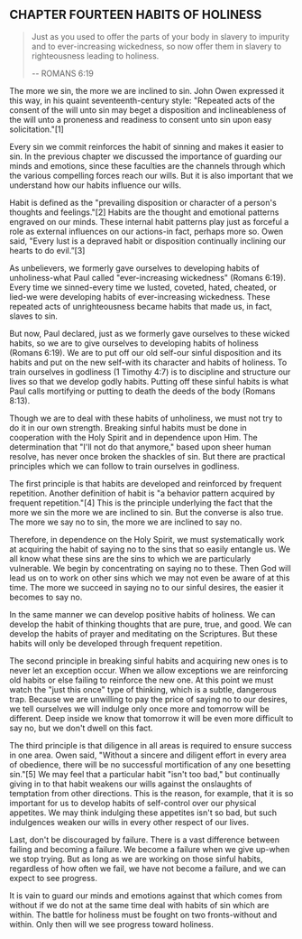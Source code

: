 ## CHAPTER FOURTEEN HABITS OF HOLINESS
> Just as you used to offer the parts of your body in slavery to impurity and to ever-increasing wickedness, so now offer them in slavery to righteousness leading to holiness.
>
> -- ROMANS 6:19

The more we sin, the more we are inclined to sin. John Owen expressed it this way, in his quaint seventeenth-century style: "Repeated acts of the consent of the will unto sin may beget a disposition and inclineableness of the will unto a proneness and readiness to consent unto sin upon easy solicitation."[1]

Every sin we commit reinforces the habit of sinning and makes it easier to sin. In the previous chapter we discussed the importance of guarding our minds and emotions, since these faculties are the channels through which the various compelling forces reach our wills. But it is also important that we understand how our habits influence our wills.

Habit is defined as the "prevailing disposition or character of a person's thoughts and feelings."[2] Habits are the thought and emotional patterns engraved on our minds. These internal habit patterns play just as forceful a role as external influences on our actions-in fact, perhaps more so. Owen said, "Every lust is a depraved habit or disposition continually inclining our hearts to do evil.”[3]

As unbelievers, we formerly gave ourselves to developing habits of unholiness-what Paul called "ever-increasing wickedness" (Romans 6:19). Every time we sinned-every time we lusted, coveted, hated, cheated, or lied-we were developing habits of ever-increasing wickedness. These repeated acts of unrighteousness became habits that made us, in fact, slaves to sin.

But now, Paul declared, just as we formerly gave ourselves to these wicked habits, so we are to give ourselves to developing habits of holiness (Romans 6:19). We are to put off our old self-our sinful disposition and its habits and put on the new self-with its character and habits of holiness. To train ourselves in godliness (1 Timothy 4:7) is to discipline and structure our lives so that we develop godly habits. Putting off these sinful habits is what
Paul calls mortifying or putting to death the deeds of the body (Romans 8:13).

Though we are to deal with these habits of unholiness, we must not try to do it in our own strength. Breaking sinful habits must be done in cooperation with the Holy Spirit and in dependence upon Him. The determination that "I'll not do that anymore," based upon sheer human resolve, has never once broken the shackles of sin. But there are practical principles which we can follow to train ourselves in godliness.

The first principle is that habits are developed and reinforced by frequent repetition. Another definition of habit is "a behavior pattern acquired by frequent repetition."[4] This is the principle underlying the fact that the more we sin the more we are inclined to sin. But the converse is also true. The more we say no to sin, the more we are inclined to say no.

Therefore, in dependence on the Holy Spirit, we must systematically work at acquiring the habit of saying no to the sins that so easily entangle us. We all know what these sins are the sins to which we are particularly vulnerable. We begin by concentrating on saying no to these. Then God will lead us on to work on other sins which we may not even be aware of at this time. The more we succeed in saying no to our sinful desires, the easier it
becomes to say no.

In the same manner we can develop positive habits of holiness. We can develop the habit of thinking thoughts that are pure, true, and good. We can develop the habits of prayer and meditating on the Scriptures. But these habits will only be developed through frequent repetition.

The second principle in breaking sinful habits and acquiring new ones is to never let an exception occur. When we allow exceptions we are reinforcing old habits or else failing to reinforce the new one. At this point we must watch the "just this once" type of thinking, which is a subtle, dangerous trap. Because we are unwilling to pay the price of saying no to our desires, we tell ourselves we will indulge only once more and tomorrow will be different.
Deep inside we know that tomorrow it will be even more difficult to say no, but we don't dwell on this fact.

The third principle is that diligence in all areas is required to ensure success in one area. Owen said, "Without a sincere and diligent effort in every area of obedience, there will be no successful mortification of any one besetting sin."[5] We may feel that a particular habit "isn't too bad," but continually giving in to that habit weakens our wills against the onslaughts of temptation from other directions. This is the reason, for example, that it is so important
for us to develop habits of self-control over our physical appetites. We may think indulging these appetites isn't so bad, but such indulgences weaken our wills in every other respect of our lives.

Last, don't be discouraged by failure. There is a vast difference between failing and becoming a failure. We become a failure when we give up-when we stop trying. But as long as we are working on those sinful habits, regardless of how often we fail, we have not become a failure, and we can expect to see progress.

It is vain to guard our minds and emotions against that which comes from without if we do not at the same time deal with habits of sin which are within. The battle for holiness must be fought on two fronts-without and within. Only then will we see progress toward holiness.

